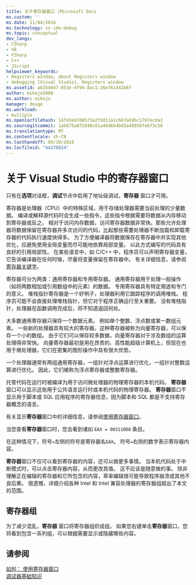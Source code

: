 ```yaml
---
title: 关于寄存器窗口 |Microsoft Docs
ms.custom: ''
ms.date: 11/04/2016
ms.technology: vs-ide-debug
ms.topic: conceptual
dev_langs:
- CSharp
- VB
- FSharp
- C++
- JScript
helpviewer_keywords:
- Registers window, about Registers window
- debugging [Visual Studio], Registers window
ms.assetid: ab354047-053e-4f94-8ac1-26e761442b6f
author: mikejo5000
ms.author: mikejo
manager: douge
ms.workload:
- multiple
ms.openlocfilehash: 14f43e8708573a2fdd11a1c667a69bc1767ecda3
ms.sourcegitcommit: 1ab675a872848c81a44d6b4bd3a49958fe673c56
ms.translationtype: MT
ms.contentlocale: zh-CN
ms.lasthandoff: 09/10/2018
ms.locfileid: "44278824"
---
```

# <a name="about-the-registers-window-in-visual-studio"></a>关于 Visual Studio 中的寄存器窗口
只有在**选项**对话框，**调试**节点中启用了地址级调试，**寄存器** 窗口才可用。  
  
 寄存器是处理器（CPU）中的特殊区域，用于存储处理器需要当前处理的少量数据。 编译或解释源代码时会生成一些指令，这些指令根据需要将数据从内存移动到寄存器或反之。 相对于访问内存数据，访问寄存器数据非常快。那些允许处理器将数据保留在寄存器并多次访问的代码，比起那些需要处理器不断加载和卸载寄存器的代码执行速度快得多。 为了方便编译器将数据保存在寄存器中并实现其他优化，应避免使用全局变量而尽可能地依靠局部变量。 以此方式编写的代码具有良好的引用局部性。 在某些语言中，如 C/C++ 中，程序员可以声明寄存器变量，它告诉编译器在任何时候，尽量将变量保留在寄存器中。 有关详细信息，请参阅[寄存器关键字](https://msdn.microsoft.com/library/5b66905a-2f7f-4918-bb55-5e66d4bc50f9)。  
  
 寄存器可分为两类：通用寄存器和专用寄存器。 通用寄存器用于处理一般操作（如将两数相加或引用数组中的元素）的数据。 专用寄存器具有特定用途和专门的意义。 堆栈指针寄存器是一个好例子，处理器利用它跟踪程序的调用堆栈。 程序员可能不会直接处理堆栈指针，但它对于程序正确运行至关重要。 没有堆栈指针，处理器在函数调用完成后，将不知道返回何处。  
  
 大多数通用寄存器只保存一个数据元素。 例如单个整数、浮点数或某一数组元素。 一些新的处理器具有较大的寄存器，这种寄存器被称为向量寄存器，可以保存一个小的数组。 由于它们可以保存较多数据，向量寄存器对于涉及数组的运算处理得非常快。 向量寄存器最初是用在昂贵的、高性能超级计算机上，但现在也用于微处理器，它们在密集的图形操作中具有很大优势。  
  
 一个处理器通常有两组通用寄存器，一组针对浮点运算进行优化，一组针对整数运算进行优化。 因此，它们被称为浮点寄存器或整数寄存器。  
  
 托管代码在运行时被编译为用于访问微处理器的物理寄存器的本机代码。 **寄存器**窗口可以显示这些用于公共语言运行时或本机代码的物理寄存器。 **寄存器**窗口不显示用于脚本或 SQL 应用程序的寄存器信息，因为脚本和 SQL 都是不支持寄存器概念的语言。  
  
 有关显示**寄存器**窗口中的详细信息，请参阅[使用寄存器窗口](../debugger/how-to-use-the-registers-window.md)。  
  
 当您查看**寄存器**窗口时，您会看到诸如 `EAX = 003110D8` 条目。  
  
 在这种情况下，符号`=`左侧的符号是寄存器名`EAX`。 符号`=`右侧的数字表示寄存器内容。  
  
 **寄存器**窗口不仅可以看到寄存器的内容，还可以做更多事情。 当本机代码处于中断模式时，可以点击寄存器内容，从而更改其值。 这不应该是随意做的事。 除非理解正在编辑的寄存器和它所包含的内容，草率编辑很可能导致程序崩溃或其他不良后果。 很遗憾，详细介绍各种 Intel 和 Intel 兼容处理器的寄存器组超出了本文的范围。  
  
## <a name="register-groups"></a>寄存器组  
 为了减少混乱，**寄存器** 窗口将寄存器组织成组。 如果您右键单击**寄存器**窗口，您将看到包含一系列组，可以根据需要显示或隐藏哪些内容。  
  
## <a name="see-also"></a>请参阅  
 [如何： 使用寄存器窗口](../debugger/how-to-use-the-registers-window.md)   
 [调试器基础知识](../debugger/getting-started-with-the-debugger.md)
